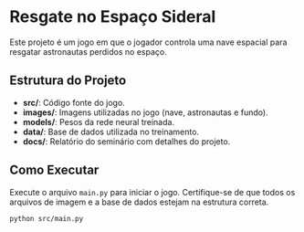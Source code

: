# Resgate no Espaço Sideral

Este projeto é um jogo em que o jogador controla uma nave espacial para resgatar astronautas perdidos no espaço.

## Estrutura do Projeto
- **src/**: Código fonte do jogo.
- **images/**: Imagens utilizadas no jogo (nave, astronautas e fundo).
- **models/**: Pesos da rede neural treinada.
- **data/**: Base de dados utilizada no treinamento.
- **docs/**: Relatório do seminário com detalhes do projeto.

## Como Executar
Execute o arquivo `main.py` para iniciar o jogo. Certifique-se de que todos os arquivos de imagem e a base de dados estejam na estrutura correta.

```bash
python src/main.py
